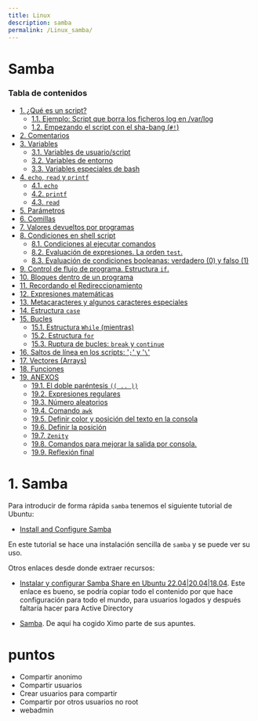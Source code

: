 ```yaml
---
title: Linux
description: samba
permalink: /Linux_samba/
---
```


<h1>Samba</h1>

<h3>Tabla de contenidos</h3>


- [1. ¿Qué es un script?](#1-qué-es-un-script)
  - [1.1. Ejemplo: Script que borra los ficheros log en /var/log](#11-ejemplo-script-que-borra-los-ficheros-log-en-varlog)
  - [1.2. Empezando el script con el sha-­bang (`#!`)](#12-empezando-el-script-con-el-sha-bang-)
- [2. Comentarios](#2-comentarios)
- [3. Variables](#3-variables)
  - [3.1. Variables de usuario/script](#31-variables-de-usuarioscript)
  - [3.2. Variables de entorno](#32-variables-de-entorno)
  - [3.3. Variables especiales de bash](#33-variables-especiales-de-bash)
- [4. `echo`, `read` y `printf`](#4-echo-read-y-printf)
  - [4.1. `echo`](#41-echo)
  - [4.2. `printf`](#42-printf)
  - [4.3. `read`](#43-read)
- [5. Parámetros](#5-parámetros)
- [6. Comillas](#6-comillas)
- [7. Valores devueltos por programas](#7-valores-devueltos-por-programas)
- [8. Condiciones en shell script](#8-condiciones-en-shell-script)
  - [8.1. Condiciones al ejecutar comandos](#81-condiciones-al-ejecutar-comandos)
  - [8.2. Evaluación de expresiones. La orden `test`.](#82-evaluación-de-expresiones-la-orden-test)
  - [8.3. Evaluación de condiciones booleanas: verdadero (0) y falso (1)](#83-evaluación-de-condiciones-booleanas-verdadero-0-y-falso-1)
- [9. Control de flujo de programa. Estructura `if`.](#9-control-de-flujo-de-programa-estructura-if)
- [10. Bloques dentro de un programa](#10-bloques-dentro-de-un-programa)
- [11. Recordando el Redireccionamiento](#11-recordando-el-redireccionamiento)
- [12. Expresiones matemáticas](#12-expresiones-matemáticas)
- [13. Metacaracteres y algunos caracteres especiales](#13-metacaracteres-y-algunos-caracteres-especiales)
- [14. Estructura `case`](#14-estructura-case)
- [15. Bucles](#15-bucles)
  - [15.1. Estructura `While` (mientras)](#151-estructura-while-mientras)
  - [15.2. Estructura `for`](#152-estructura-for)
  - [15.3. Ruptura de bucles: `break` y `continue`](#153-ruptura-de-bucles-break-y-continue)
- [16. Saltos de línea en los scripts: '`;`' y '`\`'](#16-saltos-de-línea-en-los-scripts--y-)
- [17. Vectores (Arrays)](#17-vectores-arrays)
- [18. Funciones](#18-funciones)
- [19. ANEXOS](#19-anexos)
  - [19.1. El doble paréntesis `(( .. ))`](#191-el-doble-paréntesis---)
  - [19.2. Expresiones regulares](#192-expresiones-regulares)
  - [19.3. Número aleatorios](#193-número-aleatorios)
  - [19.4. Comando `awk`](#194-comando-awk)
  - [19.5. Definir color y posición del texto en la consola](#195-definir-color-y-posición-del-texto-en-la-consola)
  - [19.6. Definir la posición](#196-definir-la-posición)
  - [19.7. `Zenity`](#197-zenity)
  - [19.8. Comandos para mejorar la salida por consola.](#198-comandos-para-mejorar-la-salida-por-consola)
  - [19.9. Reflexión final](#199-reflexión-final)





# 1. Samba

Para introducir de forma rápida `samba` tenemos el siguiente tutorial de Ubuntu: 

- [Install and Configure Samba](https://ubuntu.com/tutorials/install-and-configure-samba#1-overview)


En este tutorial se hace una instalación sencilla de `samba` y se puede ver su uso.

Otros enlaces desde donde extraer recursos:

- [Instalar y configurar Samba Share en Ubuntu 22.04|20.04|18.04](https://es.linux-console.net/?p=21480). Este enlace es bueno, se podría copiar todo el contenido por que hace configuración para todo el mundo, para usuarios logados y después faltaría hacer para Active Directory

- [Samba](https://pfc.upnfm.edu.hn/cursos/redes/REDES_LINUX/samba/Que_es_samba.html). De aquí ha cogido Ximo parte de sus apuntes.

# puntos

- Compartir anonimo
- Compartir usuarios
- Crear usuarios para compartir
- Compartir por otros usuarios no root
- webadmin